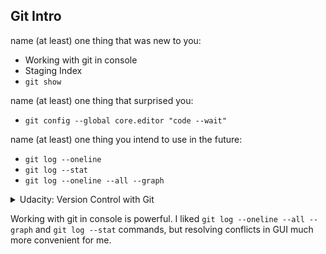## Git Intro

name (at least) one thing that was new to you:
- Working with git in console
- Staging Index
- `git show`

name (at least) one thing that surprised you:
- `git config --global core.editor "code --wait"`

name (at least) one thing you intend to use in the future:
- `git log --oneline`
- `git log --stat`
- `git log --oneline --all --graph`

<details>
  <summary>Udacity: Version Control with Git</summary>

  ![git course completed](task_git_intro/completed.png)
</details>

Working with git in console is powerful. I liked `git log --oneline --all --graph` and `git log --stat` commands, but resolving conflicts in GUI much more convenient for me.

